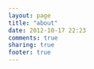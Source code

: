 ```yaml
---
layout: page
title: "about"
date: 2012-10-17 22:23
comments: true
sharing: true
footer: true
---
```

